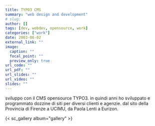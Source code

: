 ```yaml
---
title: TYPO3 CMS
summary: "web design and development"
# slug: 
author: []
tags: [dev, webdev, opensource, work]
categories: ["work"]
date: 2003-06-02
external_link: ""
image:
  caption: ""
  focal_point: ""
  preview_only: true
url_code: ""
url_pdf: ""
url_slides: ""
url_video: ""
slides: ""
---
```


sviluppo con il CMS opensource TYPO3.
in quindi anni ho sviluppato e programmato dozzine di siti per diversi clienti e agenzie.
dal sito della Provincia di Firenze a UCIMU, da Paola Lenti a Eurizon.

{< sc_gallery album="gallery" >}
